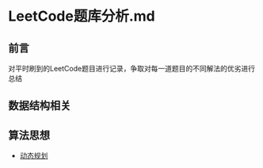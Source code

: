 # LeetCode题库分析.md

## 前言

对平时刷到的LeetCode题目进行记录，争取对每一道题目的不同解法的优劣进行总结

## 数据结构相关

## 算法思想

- [动态规划](LeetCode%20-%20动态规划.md)



